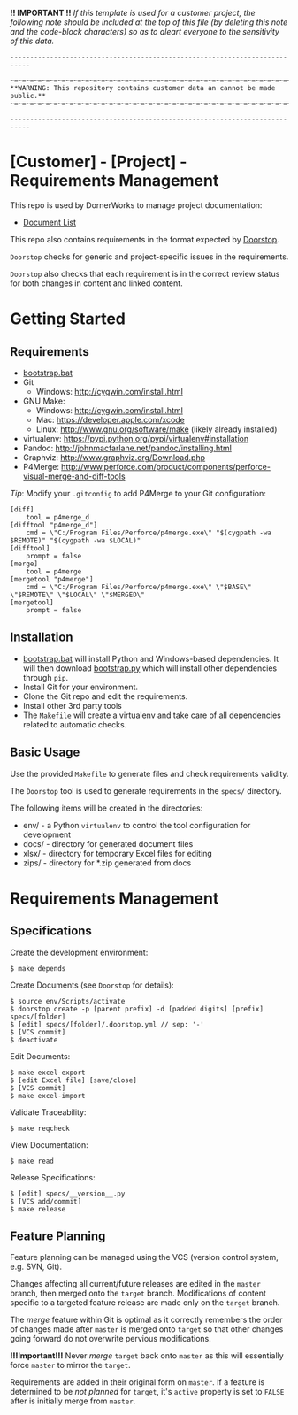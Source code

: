 
**!! IMPORTANT !!**
*If this template is used for a customer project, the following note should be included at the top of this file (by deleting this note and the code-block characters) so as to aleart everyone to the sensitivity of this data.*

```
---------------------------------------------------------------------------

~=~=~=~=~=~=~=~=~=~=~=~=~=~=~=~=~=~=~=~=~=~=~=~=~=~=~=~=~=~=~=~=~=~=~=~=~=~=
**WARNING: This repository contains customer data an cannot be made public.**
~=~=~=~=~=~=~=~=~=~=~=~=~=~=~=~=~=~=~=~=~=~=~=~=~=~=~=~=~=~=~=~=~=~=~=~=~=~=

---------------------------------------------------------------------------
```

[Customer] - [Project] - Requirements Management
=======================================================

This repo is used by DornerWorks to manage project documentation:

* [Document List](html/index.html)

This repo also contains requirements in the format expected by [Doorstop](https://pypi.python.org/pypi/doorstop).

`Doorstop` checks for generic and project-specific issues in the requirements.

`Doorstop` also checks that each requirement is in the correct review status for both changes in content and linked content.


Getting Started
===============

Requirements
------------
* [bootstrap.bat](http://arnie/packages/bootstrap/bootstrap.bat)
* Git
    * Windows: http://cygwin.com/install.html
* GNU Make:
    * Windows: http://cygwin.com/install.html
    * Mac: https://developer.apple.com/xcode
    * Linux: http://www.gnu.org/software/make (likely already installed)
* virtualenv: https://pypi.python.org/pypi/virtualenv#installation
* Pandoc: http://johnmacfarlane.net/pandoc/installing.html
* Graphviz: http://www.graphviz.org/Download.php
* P4Merge: http://www.perforce.com/product/components/perforce-visual-merge-and-diff-tools

_Tip_:  Modify your `.gitconfig` to add P4Merge to your Git configuration:

```
[diff]
    tool = p4merge_d
[difftool "p4merge_d"]
    cmd = \"C:/Program Files/Perforce/p4merge.exe\" "$(cygpath -wa $REMOTE)" "$(cygpath -wa $LOCAL)"
[difftool]
    prompt = false
[merge]
    tool = p4merge
[mergetool "p4merge"]
    cmd = \"C:/Program Files/Perforce/p4merge.exe\" \"$BASE\" \"$REMOTE\" \"$LOCAL\" \"$MERGED\"
[mergetool]
    prompt = false
```


Installation
------------
- [bootstrap.bat](http://arnie/packages/bootstrap/bootstrap.bat) will install Python and Windows-based dependencies. It will then download [bootstrap.py](http://arnie/packages/bootstrap/bootstrap.py) which
will install other dependencies through `pip`.
- Install Git for your environment.
- Clone the Git repo and edit the requirements.
- Install other 3rd party tools
- The `Makefile` will create a virtualenv and take care of all dependencies related to automatic checks.


Basic Usage
------------
Use the provided `Makefile` to generate files and check requirements validity.

The `Doorstop` tool is used to generate requirements in the `specs/` directory.

The following items will be created in the directories:

* env/ - a Python `virtualenv` to control the tool configuration for development
* docs/ - directory for generated document files
* xlsx/ - directory for temporary Excel files for editing
* zips/ - directory for *.zip generated from docs


Requirements Management
=======================

Specifications
----------------

Create the development environment:

```
$ make depends
```

Create Documents (see `Doorstop` for details):

```
$ source env/Scripts/activate
$ doorstop create -p [parent prefix] -d [padded digits] [prefix] specs/[folder]
$ [edit] specs/[folder]/.doorstop.yml // sep: '-'
$ [VCS commit]
$ deactivate
```

Edit Documents:

```
$ make excel-export
$ [edit Excel file] [save/close]
$ [VCS commit]
$ make excel-import
```

Validate Traceability:

```
$ make reqcheck
```

View Documentation:

```
$ make read
```

Release Specifications:

```
$ [edit] specs/__version__.py
$ [VCS add/commit]
$ make release
```


Feature Planning
----------------

Feature planning can be managed using the VCS (version control system, e.g. SVN, Git).

Changes affecting all current/future releases are edited in the `master` branch, then merged onto the `target` branch. Modifications of content specific to a targeted feature release are made only on the `target` branch.

The _merge_ feature within Git is optimal as it correctly remembers the order of changes made after `master` is merged onto `target` so that other changes going forward do not overwrite pervious modifications.

**!!!Important!!!** Never _merge_ `target` back onto `master` as this will essentially force `master` to mirror the `target`.

Requirements are added in their original form on `master`. If a feature is determined to be _not planned_ for `target`, it's `active` property is set to `FALSE` after is initially merge from `master`.
